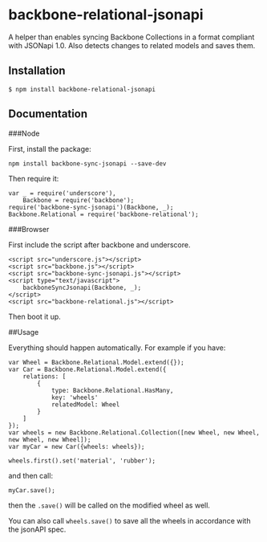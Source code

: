 # backbone-relational-jsonapi

A helper than enables syncing Backbone Collections in a format compliant with JSONapi 1.0. Also detects changes to related models and saves them.

## Installation

    $ npm install backbone-relational-jsonapi

## Documentation

###Node

First, install the package:

    npm install backbone-sync-jsonapi --save-dev

Then require it:

    var _ = require('underscore'),
        Backbone = require('backbone');
    require('backbone-sync-jsonapi')(Backbone, _);
    Backbone.Relational = require('backbone-relational');

###Browser

First include the script after backbone and underscore.

    <script src="underscore.js"></script>
    <script src="backbone.js"></script>
    <script src="backbone-sync-jsonapi.js"></script>
    <script type="text/javascript">
        backboneSyncJsonapi(Backbone, _);
    </script>
    <script src="backbone-relational.js"></script>

Then boot it up.

##Usage

Everything should happen automatically. For example if you have:

    var Wheel = Backbone.Relational.Model.extend({});
    var Car = Backbone.Relational.Model.extend({
        relations: [
            {
                type: Backbone.Relational.HasMany,
                key: 'wheels'
                relatedModel: Wheel
            }
        ]
    });
    var wheels = new Backbone.Relational.Collection([new Wheel, new Wheel, new Wheel, new Wheel]);
    var myCar = new Car({wheels: wheels});
    
    wheels.first().set('material', 'rubber');
    
and then call:

    myCar.save();
    
then the `.save()` will be called on the modified wheel as well.
 
You can also call `wheels.save()` to save all the wheels in accordance with the jsonAPI spec.